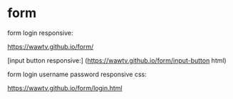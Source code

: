 # form
form login responsive:

https://wawtv.github.io/form/

[input button responsive:]
(https://wawtv.github.io/form/input-button html)

form login username password responsive css:

https://wawtv.github.io/form/login.html



